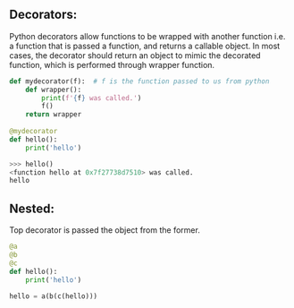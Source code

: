 ## Decorators:
Python decorators allow functions to be wrapped with another function i.e. a function that is passed a function, and returns a callable object.
In most cases, the decorator should return an object to mimic the decorated function, which is performed through wrapper function.
```python
def mydecorator(f):  # f is the function passed to us from python
    def wrapper():
        print(f'{f} was called.')
        f()
    return wrapper
    
@mydecorator
def hello():
    print('hello')

>>> hello()
<function hello at 0x7f27738d7510> was called.
hello
```
## Nested:
Top decorator is passed the object from the former.
```python
@a
@b
@c
def hello():
    print('hello')
    
hello = a(b(c(hello)))
```
